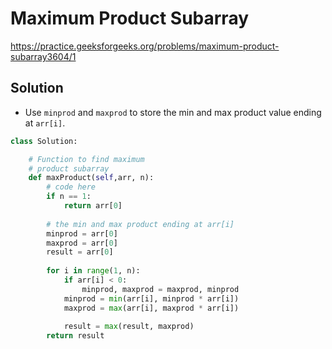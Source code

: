 # Maximum Product Subarray

https://practice.geeksforgeeks.org/problems/maximum-product-subarray3604/1

## Solution
* Use `minprod` and `maxprod` to store the min and max product value ending at `arr[i]`.
```python
class Solution:

	# Function to find maximum
	# product subarray
	def maxProduct(self,arr, n):
		# code here
		if n == 1:
		    return arr[0]
		
		# the min and max product ending at arr[i]
		minprod = arr[0]
		maxprod = arr[0]
		result = arr[0]
		
        for i in range(1, n):
            if arr[i] < 0:
                minprod, maxprod = maxprod, minprod
            minprod = min(arr[i], minprod * arr[i])
            maxprod = max(arr[i], maxprod * arr[i])
            
            result = max(result, maxprod)
        return result
```
